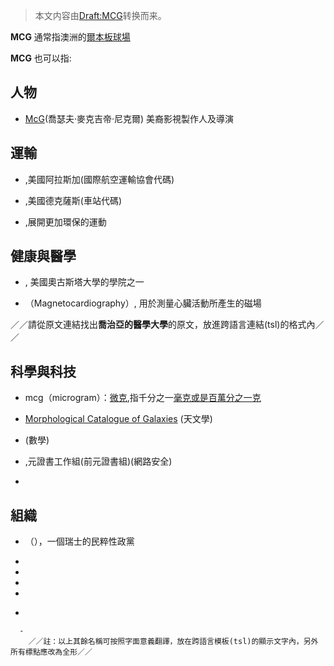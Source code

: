 > 本文内容由[Draft:MCG](https://zh.wikipedia.org/wiki/Draft:MCG)转换而来。


**MCG** 通常指澳洲的[爾本板球場](../Page/墨爾本板球場.md "wikilink")

**MCG** 也可以指:

## 人物

  - [McG](../Page/喬瑟夫·麥克吉帝·尼克爾.md "wikilink")(喬瑟夫·麥克吉帝·尼克爾) 美裔影視製作人及導演

## 運輸

  - ,美國阿拉斯加(國際航空運輸協會代碼)

  - ,美國德克薩斯(車站代碼)

  - ,展開更加環保的運動

## 健康與醫學

  - , 美國奧古斯塔大學的學院之一

  - （Magnetocardiography）, 用於測量心臟活動所產生的磁場

／／請從原文連結找出**喬治亞的醫學大學**的原文，放進跨語言連結(tsl)的格式內／／

## 科學與科技

  - mcg（microgram）：[微克](https://zh.wikipedia.org/wiki/微克 "wikilink"),指千分之一[毫克或是百萬分之一克](https://zh.wikipedia.org/wiki/毫克 "wikilink")

<!-- end list -->

  - [Morphological Catalogue of Galaxies](../Page/星系形态目录.md "wikilink") (天文學)

  - (數學)

  - ,元證書工作組(前元證書組)(網路安全)

  -
## 組織

  - （），一個瑞士的民粹性政黨

  -
  -
  -
  -
<!-- end list -->

  -

      -
        ／／註：以上其餘名稱可按照字面意義翻譯，放在跨語言模板(tsl)的顯示文字內，另外所有標點應改為全形／／